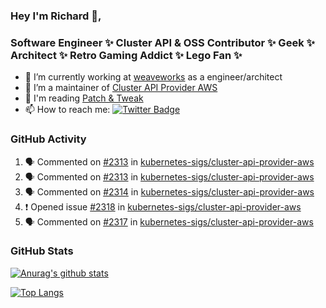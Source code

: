 ### Hey I'm Richard 👋, 

<h3 align="left">Software Engineer ✨ Cluster API & OSS Contributor ✨ Geek ✨ Architect ✨ Retro Gaming Addict ✨ Lego Fan ✨</h3>

- 🔭 I’m currently working at [weaveworks](https://github.com/weaveworks) as a engineer/architect
- 👯 I’m a maintainer of [Cluster API Provider AWS](https://github.com/kubernetes-sigs/cluster-api-provider-aws)
- 💬 I'm reading [Patch & Tweak](https://bjooks.com/products/patch-tweak-exploring-modular-synthesis)
- 📫 How to reach me: [![Twitter Badge](https://img.shields.io/badge/-@fruit_case-00acee?style=flat&logo=Twitter&logoColor=white)](https://twitter.com/intent/follow?screen_name=fruit_case "Follow on Twitter")

### GitHub Activity 

<!--START_SECTION:activity-->
1. 🗣 Commented on [#2313](https://github.com/kubernetes-sigs/cluster-api-provider-aws/issues/2313) in [kubernetes-sigs/cluster-api-provider-aws](https://github.com/kubernetes-sigs/cluster-api-provider-aws)
2. 🗣 Commented on [#2313](https://github.com/kubernetes-sigs/cluster-api-provider-aws/issues/2313) in [kubernetes-sigs/cluster-api-provider-aws](https://github.com/kubernetes-sigs/cluster-api-provider-aws)
3. 🗣 Commented on [#2314](https://github.com/kubernetes-sigs/cluster-api-provider-aws/issues/2314) in [kubernetes-sigs/cluster-api-provider-aws](https://github.com/kubernetes-sigs/cluster-api-provider-aws)
4. ❗️ Opened issue [#2318](https://github.com/kubernetes-sigs/cluster-api-provider-aws/issues/2318) in [kubernetes-sigs/cluster-api-provider-aws](https://github.com/kubernetes-sigs/cluster-api-provider-aws)
5. 🗣 Commented on [#2317](https://github.com/kubernetes-sigs/cluster-api-provider-aws/issues/2317) in [kubernetes-sigs/cluster-api-provider-aws](https://github.com/kubernetes-sigs/cluster-api-provider-aws)
<!--END_SECTION:activity-->

### GitHub Stats

[![Anurag's github stats](https://github-readme-stats.vercel.app/api?username=richardcase&count_private=true&show_icons=true)](https://github.com/anuraghazra/github-readme-stats)

[![Top Langs](https://github-readme-stats.vercel.app/api/top-langs/?username=richardcase&hide=html&layout=compact)](https://github.com/anuraghazra/github-readme-stats)

